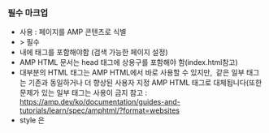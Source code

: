 ### 필수 마크업

- <html amp> 사용 : 페이지를 AMP 콘텐츠로 식별
- <head>><body> 필수
- <head> 내에 <link rel="canonical" href="$SOME_URL"> 태그를 포함해야함 (검색 가능한 페이지 설정)
- AMP HTML 문서는 head 태그에 상용구를 포함해야 함(index.html참고)
- 대부분의 HTML 태그는 AMP HTML에서 바로 사용할 수 있지만, <img> 같은 일부 태그는 기존과 동일하거나 더 향상된 사용자 지정 AMP HTML 태그로 대체됩니다(또한 문제가 있는 일부 태그는 사용이 금지 
참고 : https://amp.dev/ko/documentation/guides-and-tutorials/learn/spec/amphtml/?format=websites
- style 은 <style amp-custom> 모든 AMP 페이지에는 하나의 스타일시트 및 인라인 스타일만 삽입할 수 있으며, 특정 선택자는 사용 불가 
참고 : https://amp.dev/ko/documentation/guides-and-tutorials/develop/style_and_layout/style_pages/?format=websites
